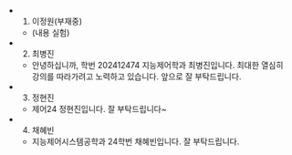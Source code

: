 + 1. 이정원(부재중)   
  - (내용 실험)   

+ 2. 최병진   
  - 안녕하십니까, 학번 202412474 지능제어학과 최병진입니다. 최대한 열심히 강의를 따라가려고 노력하고 있습니다. 앞으로 잘 부탁드립니다.   

+ 3. 정현진   
  - 제어24 정현진입니다. 잘 부탁드립니다~   

+ 4. 채혜빈   
  - 지능제어시스템공학과 24학번 채혜빈입니다. 잘 부탁드립니다.   
